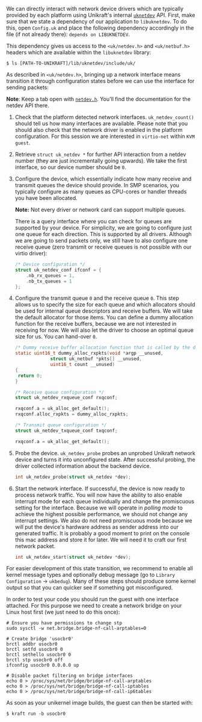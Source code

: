 We can directly interact with network device drivers which are typically provided by each platform using Unikraft's internal [`uknetdev`](https://github.com/unikraft/unikraft/tree/staging/lib/uknetdev) API.
First, make sure that we state a dependency of our application to `libuknetdev`.
To do this, open `Config.uk` and place the following dependency accordingly in the file (if not already there): `depends on LIBUKNETDEV`.

This dependency gives us access to the `<uk/netdev.h>` and `<uk/netbuf.h>` headers which are available within the `libuknetdev` library:

```console
$ ls [PATH-TO-UNIKRAFT]/lib/uknetdev/include/uk/
```

As described in `<uk/netdev.h>`, bringing up a network interface means transition it through configuration states before we can use the interface for sending packets:

**Note**: Keep a tab open with [`netdev.h`](https://github.com/unikraft/unikraft/blob/staging/lib/uknetdev/include/uk/netdev.h).
You'll find the documentation for the netdev API there.

1. Check that the platform detected network interfaces.
   `uk_netdev_count()` should tell us how many interfaces are available.
   Please note that you should also check that the network driver is enabled in the platform configuration.
   For this session we are interested in `virtio-net` within `KVM guest`.

1. Retrieve `struct uk_netdev *` for further API interaction from a netdev number (they are just incrementally going upwards).
   We take the first interface, so our device number should be `0`.

1. Configure the device, which essentially indicate how many receive and transmit queues the device should provide.
   In SMP scenarios, you typically configure as many queues as CPU-cores or handler threads you have been allocated.

   **Note:**  Not every driver or network card can support multiple queues.

   There is a query interface where you can check for queues are supported by your device.
   For simplicity, we are going to configure just one queue for each direction.
   This is supported by all drivers.
   Although we are going to send packets only, we still have to also configure one receive queue (zero transmit or receive queues is not possible with our virtio driver):

   ```c
   /* Device configuration */
   struct uk_netdev_conf ifconf = {
   	   .nb_rx_queues = 1,
   	   .nb_tx_queues = 1
   };
   ```

1. Configure the transmit queue `0` and the receive queue `0`.
   This step allows us to specify the size for each queue and which allocators should be used for internal queue descriptors and receive buffers.
   We will take the default allocator for those items.
   You can define a dummy allocation function for the receive buffers, because we are not interested in receiving for now.
   We will also let the driver to choose an optimal queue size for us.
   You can hand-over `0`.

   ```c
   /* Dummy receive buffer allocation function that is called by the driver */
   static uint16_t dummy_alloc_rxpkts(void *argp __unused,
   				struct uk_netbuf *pkts[] __unused,
   				uint16_t count __unused)
   {
   	return 0;
   }

   /* Receive queue configuration */
   struct uk_netdev_rxqueue_conf rxqconf;

   rxqconf.a = uk_alloc_get_default();
   rxqconf.alloc_rxpkts = dummy_alloc_rxpkts;

   /* Transmit queue configuration */
   struct uk_netdev_txqueue_conf txqconf;

   rxqconf.a = uk_alloc_get_default();
   ```

1. Probe the device. `uk_netdev_probe` probes an unprobed Unikraft network device and turns it into unconfigured state.
   After successful probing, the driver collected information about the backend device.

   ```C
   int uk_netdev_probe(struct uk_netdev *dev);
   ```

1. Start the network interface.
   If successful, the device is now ready to process network traffic.
   You will now have the ability to also enable interrupt mode for each queue individually and change the promiscuous setting for the interface.
   Because we will operate in _polling mode_ to achieve the highest possible performance, we should not change any interrupt settings.
   We also do not need promiscuous mode because we will put the device's hardware address as sender address into our generated traffic.
   It is probably a good moment to print on the console this mac address and store it for later.
   We will need it to craft our first network packet.

   ```C
   int uk_netdev_start(struct uk_netdev *dev);
   ```

For easier development of this state transition, we recommend to enable all kernel message types and optionally debug message (go to `Library Configuration` -> `ukbedug`).
Many of these steps should produce some kernel output so that you can quicker see if something got misconfigured.

In order to test your code you should run the guest with one interface attached.
For this purpose we need to create a network bridge on your Linux host first (we just need to do this once):

```console
# Ensure you have permissions to change stp
sudo sysctl -w net.bridge.bridge-nf-call-arptables=0

# Create bridge 'usocbr0'
brctl addbr usocbr0
brctl setfd usocbr0 0
brctl sethello usocbr0 0
brctl stp usocbr0 off
ifconfig usocbr0 0.0.0.0 up

# Disable packet filtering on bridge interfaces
echo 0 > /proc/sys/net/bridge/bridge-nf-call-arptables
echo 0 > /proc/sys/net/bridge/bridge-nf-call-iptables
echo 0 > /proc/sys/net/bridge/bridge-nf-call-ip6tables
```

As soon as your unikernel image builds, the guest can then be started with:

```console
$ kraft run -b usocbr0
```
